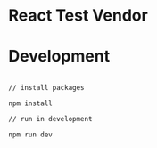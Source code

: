 # React Test Vendor



# Development

```

// install packages

npm install

// run in development

npm run dev


```